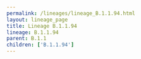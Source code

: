 ```yaml
---
permalink: /lineages/lineage_B.1.1.94.html
layout: lineage_page
title: Lineage B.1.1.94
lineage: B.1.1.94
parent: B.1.1
children: ['B.1.1.94']
---
```

